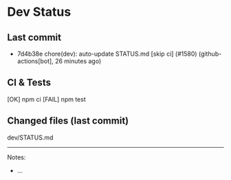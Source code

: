 # Dev Status

## Last commit
- 7d4b38e chore(dev): auto-update STATUS.md [skip ci] (#1580) (github-actions[bot], 26 minutes ago)
## CI & Tests
[OK] npm ci
[FAIL] npm test

## Changed files (last commit)
dev/STATUS.md

---
Notes:
- ...
